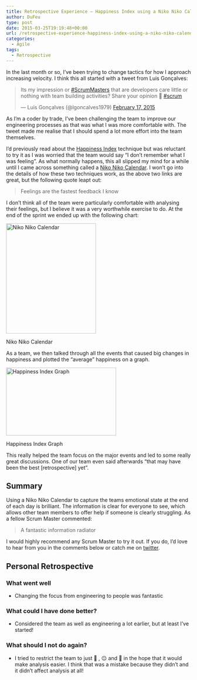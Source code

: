 ```yaml
---
title: Retrospective Experience – Happiness Index using a Niko Niko Calendar
author: DuFeu
type: post
date: 2015-03-25T19:19:48+00:00
url: /retrospective-experience-happiness-index-using-a-niko-niko-calendar/
categories:
  - Agile
tags:
  - Retrospective
---
```


In the last month or so, I&#8217;ve been trying to change tactics for how I approach increasing velocity. I think this all started with a tweet from Luis Gonçalves:

<blockquote class="twitter-tweet" width="550">
  <p>
    Its my impression or <a href="https://twitter.com/hashtag/ScrumMasters?src=hash">#ScrumMasters</a> that are developers care little or nothing with team building activities? Share your opinion 🙂 <a href="https://twitter.com/hashtag/scrum?src=hash">#scrum</a>
  </p>
  
  <p>
    &mdash; Luis Gonçalves (@lgoncalves1979) <a href="https://twitter.com/lgoncalves1979/status/567599147273191424">February 17, 2015</a>
  </p>
</blockquote>

As I&#8217;m a coder by trade, I&#8217;ve been challenging the team to improve our engineering processes as that was what I was more comfortable with. The tweet made me realise that I should spend a lot more effort into the team themselves.

I&#8217;d previously read about the [Happiness Index][1] technique but was reluctant to try it as I was worried that the team would say &#8220;I don&#8217;t remember what I was feeling&#8221;. As what normally happens, this all slipped my mind for a while until I came across something called a [Niko Niko Calendar][2]. I won&#8217;t go into the details of how these two techniques work, as the above two links are great, but the following quote leapt out:

> Feelings are the fastest feedback I know

I don&#8217;t think all of the team were particularly comfortable with analysing their feelings, but I believe it was a very worthwhile exercise to do. At the end of the sprint we ended up with the following chart:

<div id="attachment_393" style="width: 255px" class="wp-caption aligncenter">
  <a href="../../images/2015/03/NikoNiko.jpg"><img src="../../images/2015/03/NikoNiko-245x300.jpg" alt="Niko Niko Calendar" width="245" height="300" class="size-medium wp-image-393" /></a>
  
  <p class="wp-caption-text">
    Niko Niko Calendar
  </p>
</div>

As a team, we then talked through all the events that caused big changes in happiness and plotted the &#8220;average&#8221; happiness on a graph.

<div id="attachment_392" style="width: 310px" class="wp-caption aligncenter">
  <a href="../../images/2015/03/HappinessIndex.png"><img src="../../images/2015/03/HappinessIndex-300x185.png" alt="Happiness Index Graph" width="300" height="185" class="size-medium wp-image-392" /></a>
  
  <p class="wp-caption-text">
    Happiness Index Graph
  </p>
</div>

This really helped the team focus on the major events and led to some really great discussions. One of our team even said afterwards &#8220;that may have been the best [retrospective] yet&#8221;.

## Summary

Using a Niko Niko Calendar to capture the teams emotional state at the end of each day is brilliant. The information is clear for everyone to see, which allows other team members to offer help if someone is clearly struggling. As a fellow Scrum Master commented:

> A fantastic information radiator

I would highly recommend any Scrum Master to try it out. If you do, I&#8217;d love to hear from you in the comments below or catch me on [twitter][3].

## Personal Retrospective

### What went well

- Changing the focus from engineering to people was fantastic

### What could I have done better?

- Considered the team as well as engineering a lot earlier, but at least I&#8217;ve started!

### What should I not do again?

- I tried to restrict the team to just 🙂 , 😐 and 🙁 in the hope that it would make analysis easier. I think that was a mistake because they didn&#8217;t and it didn&#8217;t affect analysis at all!

[1]: http://www.scruminc.com/happiness-metric-wave-of-future/
[2]: http://agiletrail.com/2011/09/12/how-to-track-the-teams-mood-with-a-niko-niko-calendar/
[3]: https://www.twitter.com/mattdufeu

